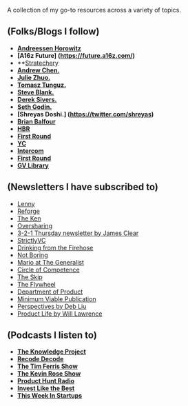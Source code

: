A collection of my go-to resources across a variety of topics.


## (Folks/Blogs I follow)

- **[Andreessen Horowitz](https://a16z.com/about/)**
- **[A16z Future] (https://future.a16z.com/)**
- **[Stratechery](https://stratechery.com/)
- **[Andrew Chen.](https://t.co/G6Zx3CcudT)**
- **[Julie Zhuo.](https://t.co/8ubuAHkKOI)**
- **[Tomasz Tunguz.](http://tomtunguz.com/)**
- **[Steve Blank.](https://steveblank.com/)**
- **[Derek Sivers.](https://sivers.org/)**
- **[Seth Godin.](https://www.sethgodin.com/)**
- **[Shreyas Doshi.] (https://twitter.com/shreyas)**
- **[Brian Balfour](https://brianbalfour.com/)**
- **[HBR](https://hbr.org/)**
- **[First Round](http://firstround.com/review/)**
- **[YC](https://blog.ycombinator.com/)**
- **[Intercom](https://blog.intercom.com/)**
- **[First Round](http://firstround.com/review/)**
- **[GV Library](https://library.gv.com/)**




## (Newsletters I have subscribed to)

- [Lenny](https://lennysnewsletter.com/)
- [Reforge](https://www.reforge.com/blog/)
- [The Ken](https://the-ken.com/)
- [Oversharing](https://oversharing.substack.com/welcome)
- [3-2-1 Thursday newsletter by James Clear](https://jamesclear.com/3-2-1)
- [StrictlyVC](https://www.strictlyvc.com/)
- [Drinking from the Firehose](https://www.firehose.vc/)
- [Not Boring](notboring@substack.com)
- [Mario at The Generalist](https://thegeneralist.substack.com/)
- [Circle of Competence](https://www.circleofcompetence.co/)
- [The Skip](theskip@substack.com)
- [The Flywheel](https://theflywheel.substack.com/)
- [Department of Product](https://www.departmentofproduct.com/newsletter/)
- [Minimum Viable Publication](https://mvpublication.com/issues/)
- [Perspectives by Deb Liu](https://debliu.substack.com/)
- [Product Life by Will Lawrence](https://willlawrence.substack.com/)




## (Podcasts I listen to)

- **[The Knowledge Project](https://fs.blog/the-knowledge-project/)**
- **[Recode Decode](https://www.recode.net/recode-decode-podcast-kara-swisher)**
- **[The Tim Ferris Show](https://tim.blog/podcast/)**
- **[The Kevin Rose Show](https://www.kevinrose.com/)**
- **[Product Hunt Radio](https://www.producthunt.com/radio)**
- **[Invest Like the Best](http://investorfieldguide.com/podcast/)**
- **[This Week In Startups](https://thisweekinstartups.com/)**
